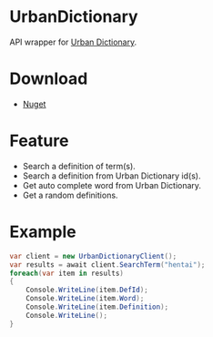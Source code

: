 # UrbanDictionary

 API wrapper for [Urban Dictionary](https://urbandictionary.com/).

# Download

- [Nuget](https://www.nuget.org/packages/UrbanDictionaryDex/)

# Feature

- Search a definition of term(s).
- Search a definition from Urban Dictionary id(s).
- Get auto complete word from Urban Dictionary.
- Get a random definitions.

# Example

```C#
var client = new UrbanDictionaryClient();
var results = await client.SearchTerm("hentai");
foreach(var item in results)
{
    Console.WriteLine(item.DefId);
    Console.WriteLine(item.Word);
    Console.WriteLine(item.Definition);
    Console.WriteLine();
}
```
